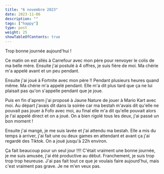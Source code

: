 ```yaml
---
title: "6 novembre 2023"
date: 2023-11-06
description: ""
tags: ["happy"]
type: post
weight: 25
showTableOfContents: true
---
```


Trop bonne journée aujourd'hui !

Ce matin on est allés à Carrefour avec mon père pour renvoyer le colis de ma belle mère. Ensuite j'ai postulé à 4 offres, je suis fière de moi. Ma chérie m'a appelé avant et un peu pendant.

Ensuite j'ai joué à Fortnite avec mon père !! Pendant plusieurs heures quand même. Ma chérie m'a appelé pendant. Elle m'a dit plus tard que ça ne lui plaisait pas qu'on s'appelle pendant que je joue. 

Puis en fin d'aprem j'ai proposé à Jaune Nature de jouer à Mario Kart avec moi. Au départ j'avais dit dans la soirée car ma bestah m'avais dit qu'elle ne pouvait pas jouer à Fofo avec moi, au final elle m'a dit qu'elle pouvait alors je l'ai appelé direct et on a joué. On a bien rigolé tous les deux, j'ai passé un bon moment !

Ensuite j'ai mangé, je me suis lavée et j'ai attendu ma bestah. Elle a mis du temps à arriver, j'ai fait une ou deux games en attendant et avant ça j'ai regardé des Tiktok. On a joué jusqu'à 22h environ.

Ça fait beaucoup pour un seul jour !!!! C'était vraiment une bonne journée, je me suis amusée, j'ai été productive au début. Franchement, je suis trop trop trop heureuse. J'ai pas fait tout ce que je voulais faire aujourd'hui, mais c'est vraiment pas grave. Je ne m'en veux pas.